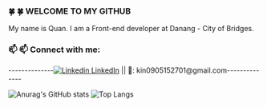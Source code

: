 ### :four_leaf_clover: :four_leaf_clover: WELCOME TO MY GITHUB 
My name is Quan. I am a Front-end developer at Danang - City of Bridges.
### :mailbox: :mailbox: Connect with me: 
--------------[![Linkedin](https://i.stack.imgur.com/gVE0j.png) LinkedIn](https://www.linkedin.com/in/qu%C3%A2n-minh-2a862b24a/) || :email:: kin0905152701@gmail.com--------------

![Anurag's GitHub stats](https://github-readme-stats.vercel.app/api?username=Kin2808&show_icons=true&theme=tokyonight&hide=stars)
![Top Langs](https://github-readme-stats.vercel.app/api/top-langs/?username=Kin2808&layout=compact)
